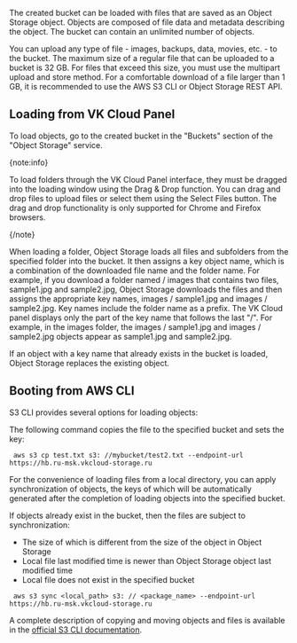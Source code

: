 The created bucket can be loaded with files that are saved as an Object Storage object. Objects are composed of file data and metadata describing the object. The bucket can contain an unlimited number of objects.

You can upload any type of file - images, backups, data, movies, etc. - to the bucket. The maximum size of a regular file that can be uploaded to a bucket is 32 GB. For files that exceed this size, you must use the multipart upload and store method. For a comfortable download of a file larger than 1 GB, it is recommended to use the AWS S3 CLI or Object Storage REST API.

## Loading from VK Cloud Panel

To load objects, go to the created bucket in the "Buckets" section of the "Object Storage" service.

{note:info}

To load folders through the VK Cloud Panel interface, they must be dragged into the loading window using the Drag & Drop function. You can drag and drop files to upload files or select them using the Select Files button. The drag and drop functionality is only supported for Chrome and Firefox browsers.

{/note}

When loading a folder, Object Storage loads all files and subfolders from the specified folder into the bucket. It then assigns a key object name, which is a combination of the downloaded file name and the folder name. For example, if you download a folder named / images that contains two files, sample1.jpg and sample2.jpg, Object Storage downloads the files and then assigns the appropriate key names, images / sample1.jpg and images / sample2.jpg. Key names include the folder name as a prefix. The VK Cloud panel displays only the part of the key name that follows the last "/". For example, in the images folder, the images / sample1.jpg and images / sample2.jpg objects appear as sample1.jpg and sample2.jpg.

If an object with a key name that already exists in the bucket is loaded, Object Storage replaces the existing object.

## Booting from AWS CLI

S3 CLI provides several options for loading objects:

The following command copies the file to the specified bucket and sets the key:

```console
 aws s3 cp test.txt s3: //mybucket/test2.txt --endpoint-url https://hb.ru-msk.vkcloud-storage.ru
```

For the convenience of loading files from a local directory, you can apply synchronization of objects, the keys of which will be automatically generated after the completion of loading objects into the specified bucket.

If objects already exist in the bucket, then the files are subject to synchronization:

- The size of which is different from the size of the object in Object Storage
- Local file last modified time is newer than Object Storage object last modified time
- Local file does not exist in the specified bucket

```console
 aws s3 sync <local_path> s3: // <package_name> --endpoint-url https://hb.ru-msk.vkcloud-storage.ru
```

A complete description of copying and moving objects and files is available in the [official S3 CLI documentation](https://awscli.amazonaws.com/v2/documentation/api/latest/reference/s3/index.html#synopsis).
